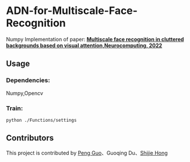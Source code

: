 #                                                    ADN-for-Multiscale-Face-Recognition

Numpy Implementation of paper: [__Multiscale face recognition in cluttered backgrounds based on visual attention,Neurocomputing, 2022__](https://www.sciencedirect.com/science/article/abs/pii/S0925231221015575)

## Usage
### Dependencies:
Numpy,Opencv
### Train:
```python ./Functions/settings```

## Contributors
This project is contributed by [Peng Guo](https://github.com/GuoPP027)、Guoqing Du、[Shijie Hong](https://github.com/Hshj13237)
